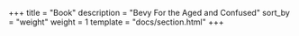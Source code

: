 +++
title = "Book"
description = "Bevy For the Aged and Confused"
sort_by = "weight"
weight = 1
template = "docs/section.html"
+++
